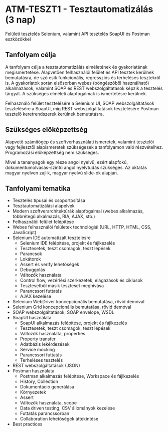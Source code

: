 # ATM-TESZT1 - Tesztautomatizálás (3 nap)

Felületi tesztelés Selenium, valamint API tesztelés SoapUI és Postman eszközökkel

## Tanfolyam célja

A tanfolyam célja a tesztautomatizálás elméletének és gyakorlatának megismertetése.
Alapvetően felhasználói felület és API tesztek kerülnek bemutatásra, de szó esik
funkcionális, regressziós és terheléses tesztekről is. A gyakorlatok során elsősorban
webes (böngészőből használható) alkalmazások, valamint SOAP és REST webszolgáltatások
képzik a tesztelés tárgyát. A szükséges elméleti alapfogalmak is ismertetésre kerülnek.

Felhasználó felület tesztelésére a Selenium UI,
SOAP webszolgáltatások tesztelésére a SoapUI, míg REST webszolgáltatások tesztelésére Postman
tesztelő keretrendszerek kerülnek bemutatásra.

## Szükséges előképzettség

Alapvető számítógép és szoftverhasználati ismeretek, valamint tesztelői vagy fejlesztői 
alapismeretek szükségesek a tanfolyamon való részvételhez. Programozási előképzettség nem szükséges.

Mivel a tananyagok egy
része angol nyelvű, ezért alapfokú, dokumentumolvasás-szintű angol
nyelvtudás szükséges. Az oktatás magyar nyelven zajlik, magyar nyelvű
slide-ok alapján.

## Tanfolyami tematika

* Tesztelés típusai és csoportosítása
* Tesztautomatizálási alapelvek
* Modern szoftverarchitektúrák alapfogalmai (webes alkalmazás, többrétegű alkalmazás, RIA, AJAX, stb.)
* Felhasználói felület felépítése
* Webes felhasználói felületek technológiái (URL, HTTP, HTML, CSS, JavaScript)
* Selenium IDE automatizált tesztelésre
    * Selenium IDE felépítése, projekt és fájlkezelés
    * Tesztesetek, teszt csomagok, teszt lépések
    * Parancsok
    * Lokátorok
    * Assert és verify lehetőségek
    * Debuggolás
    * Változók használata
    * Control flow, vezérlési szerkezetek, elágazások és ciklusok
    * Tesztesetből másik teszteset meghívása
    * Parancssori futtatás
    * AJAX kezelése
* Selenium WebDriver koncepcionális bemutatása, rövid demóval
* Selenium Grid koncepcionális bemutatása, rövid demóval
* SOAP webszolgáltatások, SOAP envelope, WSDL
* SoapUI használata
    * SoapUI alkalmazás felépítése, projekt és fájlkezelés
    * Tesztesetek, teszt csomagok, teszt lépések
    * Változók használata, properties
    * Property transfer
    * Adatbázis lekérdezések
    * Service mocking
    * Parancssori futtatás
    * Terheléses tesztelés
* REST webszolgáltatások (JSON)
* Postman használata
    * Postman alkalmazás felépítése, Workspace és fájlkezelés
    * History, Collection
    * Dokumentáció generálása
    * Környezetek
    * Assert
    * Változók használata, scope
    * Data driven testing, CSV állományok kezelése
    * Futtatás parancssorban
    * Collaboration lehetőségek áttekintése
* Best practices